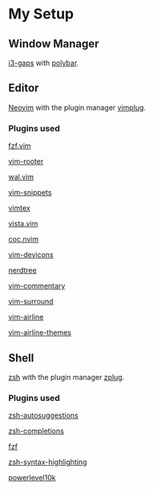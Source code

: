 # My Setup

## Window Manager

[i3-gaps](https://github.com/Airblader/i3) with [polybar](https://github.com/polybar/polybar).

## Editor

[Neovim](https://neovim.io/) with the plugin manager [vimplug](https://github.com/junegunn/vim-plug).

### Plugins used

[fzf.vim](https://www.github.com/junegunn/fzf.vim)

[vim-rooter](https://www.github.com/airblade/vim-rooter)

[wal.vim](https://www.github.com/dylanaraps/wal.vim)

[vim-snippets](https://www.github.com/honza/vim-snippets')

[vimtex](https://www.github.com/lervag/vimtex)

[vista.vim](https://www.github.com/liuchengxu/vista.vim)

[coc.nvim](https://www.github.com/neoclide/coc.nvim)

[vim-devicons](https://www.github.com/ryanoasis/vim-devicons)

[nerdtree](https://www.github.com/scrooloose/nerdtree)

[vim-commentary](https://www.github.com/tpope/vim-commentary)

[vim-surround](https://www.github.com/tpope/vim-surround)

[vim-airline](https://www.github.com/vim-airline/vim-airline)

[vim-airline-themes](https://www.github.com/vim-airline/vim-airline-themes)

## Shell

[zsh](http://zsh.sourceforge.net/) with the plugin manager [zplug](https://github.com/zplug/zplug).

### Plugins used

[zsh-autosuggestions](https://www.github.com/zsh-users/zsh-autosuggestions)

[zsh-completions](https://www.github.com/zsh-users/zsh-completions)

[fzf](https://www.github.com/junegunn/fzf)

[zsh-syntax-highlighting](https://www.github.com/zsh-users/zsh-syntax-highlighting)

[powerlevel10k](https://www.github.com/romkatv/powerlevel10k)
